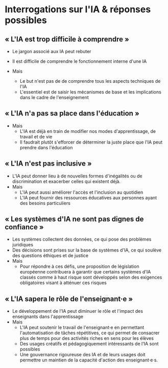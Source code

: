 # Interrogations sur l'IA & réponses possibles

## « L'IA est trop difficile à comprendre »
- Le jargon associé aux IA peut rebuter
- Il est difficile de comprendre le fonctionnement interne d'une IA

- Mais
	- Le but n'est pas de de comprendre tous les aspects techniques de l'IA
	- L'essentiel est de saisir les mécanismes de base et les implications dans le cadre de l'enseignement

## « L'IA n'a pas sa place dans l'éducation »
- Mais
	- L'IA est déjà en train de modifier nos modes d'apprentissage, de travail et de vie
	- Il faudrait plutôt s'efforcer de déterminer la juste place que l'IA peut prendre dans l'éducation

## « L'IA n'est pas inclusive »
- L'IA peut donner lieu à de nouvelles formes d'inégalités ou de discrimination et exacerber celles qui existent déjà.
- Mais
	- L'IA peut aussi améliorer l'accès et l'inclusion au quotidien
	- L'IA peut fournir des ressources éducatives aux personnes ayant des besoins particuliers

## « Les systèmes d'IA ne sont pas dignes de confiance »
- Les systèmes collectent des données, ce qui pose des problèmes juridiques
- Des décisions sont prises sur la base de systèmes d'IA, ce qui soulève des questions éthiques et de justice
- Mais
	- Pour répondre à ces défis, une proposition de législation européenne contribuera à garantir que certains systèmes d'IA classés comme à haut risque sont développés selon des exigences obligatoires visant à atténuer ces risques

## « L'IA sapera le rôle de l'enseignant·e » 
- Le développement de l'IA peut diminuer le rôle et l'impact des enseignants dans l'apprentissage
- Mais
	- L'IA peut soutenir le travail de l'enseignant·e en permettant l'automatisation de tâches répétitives, ce qui permet de consacrer plus de temps pour des activités riches en sens pour les élèves
	- Des usages créatifs et pédagogiquement intéressants de l'IA sont possibles
	- Une gouvernance rigoureuse des IA et de leurs usages doit permettre un maintien de la capacité d'action des enseignant·e·s.